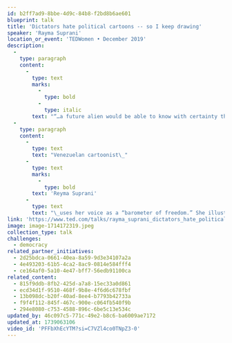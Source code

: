 ```yaml
---
id: b2ff7ad9-8bbe-4d9c-84b8-f2bd8b6ae601
blueprint: talk
title: 'Dictators hate political cartoons -- so I keep drawing'
speaker: 'Rayma Suprani'
location_or_event: 'TEDWomen • December 2019'
description:
  -
    type: paragraph
    content:
      -
        type: text
        marks:
          -
            type: bold
          -
            type: italic
        text: "“…a future alien would be able to know with certainty that we once had a civilized world with free\_thinking.”"
  -
    type: paragraph
    content:
      -
        type: text
        text: "Venezuelan cartoonist\_"
      -
        type: text
        marks:
          -
            type: bold
        text: 'Reyma Suprani'
      -
        type: text
        text: "\_uses her voice as a “barometer of freedom.” She illustrates truth to power, ignoring personal consequence, determined to defend freedom and democracy from the onslaught of\_dictators.\_"
link: 'https://www.ted.com/talks/rayma_suprani_dictators_hate_political_cartoons_so_i_keep_drawing_them'
image: image-1714172319.jpeg
collection_type: talk
challenges:
  - democracy
related_partner_initiatives:
  - 2d25bdca-0661-40ea-8a59-9d3e34107a2a
  - 4e493203-61b5-4ca2-8ac9-0814e584fff4
  - ce164af0-5a10-4e47-bff7-56edb91100ca
related_content:
  - 815f9ddb-8fb2-425d-a7a8-15ec33a0d861
  - ecd34d1f-9510-468f-9b8e-4f6d6c678fbf
  - 13b098dc-b20f-40ad-8ee4-b7793b42733a
  - f9f4f112-845f-467c-900e-c064fb540f9b
  - 294e8080-c753-4588-896c-6be5c13e534c
updated_by: 46c097c5-771c-49e2-b8c6-ba6009ae7172
updated_at: 1739063106
video_id: 'PFFbXhEcYTM?si=C7VZl4co0TNpZ3-0'
---
```

